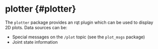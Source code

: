 plotter    {#plotter}
=======

The `plotter` package provides an rqt plugin which can be used to display
2D plots. Data sources can be:

* Special messages on the `/plot` topic (see the `plot_msgs` package)
* Joint state information
